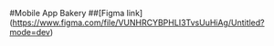 #Mobile App Bakery
##[Figma link] (https://www.figma.com/file/VUNHRCYBPHLI3TvsUuHiAg/Untitled?mode=dev)
